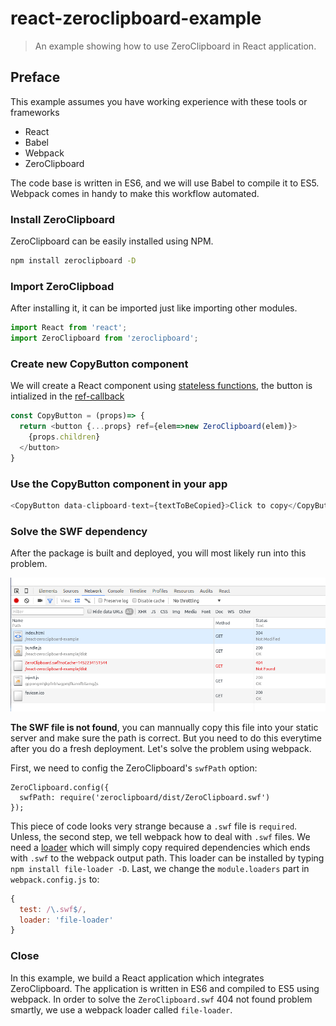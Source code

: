 # react-zeroclipboard-example

> An example showing how to use ZeroClipboard in React application.

## Preface

This example assumes you have working experience with these tools or frameworks

* React
* Babel
* Webpack
* ZeroClipboard

The code base is written in ES6, and we will use Babel to compile it to ES5. Webpack comes in handy to make this workflow automated.

### Install ZeroClipboard

ZeroClipboard can be easily installed using NPM.

```sh
npm install zeroclipboard -D
```

### Import ZeroClipboad

After installing it, it can be imported just like importing other modules.

```js
import React from 'react';
import ZeroClipboard from 'zeroclipboard';
```

### Create new CopyButton component

We will create a React component using [stateless functions](http://facebook.github.io/react/docs/reusable-components.html#stateless-functions),
the button is intialized in the [ref-callback](http://facebook.github.io/react/docs/more-about-refs.html#the-ref-callback-attribute)

```js
const CopyButton = (props)=> {
  return <button {...props} ref={elem=>new ZeroClipboard(elem)}>
    {props.children}
  </button>
}
```

### Use the CopyButton component in your app

```js
<CopyButton data-clipboard-text={textToBeCopied}>Click to copy</CopyButton>
```

### Solve the SWF dependency

After the package is built and deployed, you will most likely run into this problem.

![swf 404 not found](README/404.png)

**The SWF file is not found**, you can mannually copy this file into your static server and make sure the path is correct.
But you need to do this everytime after you do a fresh deployment. Let's solve the problem using webpack.

First, we need to config the ZeroClipboard's `swfPath` option:

```
ZeroClipboard.config({
  swfPath: require('zeroclipboard/dist/ZeroClipboard.swf')
});
```

This piece of code looks very strange because a `.swf` file is `required`. Unless, the second step, we tell webpack how to deal with
`.swf` files. We need a [loader](http://webpack.github.io/docs/using-loaders.html) which will simply copy required dependencies which
ends with `.swf` to the webpack output path. This loader can be installed by typing `npm install file-loader -D`. Last, we change the
`module.loaders` part in `webpack.config.js` to:

```js
{
  test: /\.swf$/,
  loader: 'file-loader'
}
```

### Close

In this example, we build a React application which integrates ZeroClipboard. The application is written in ES6
and compiled to ES5 using webpack. In order to solve the `ZeroClipboard.swf` 404 not found problem smartly, we use a
webpack loader called `file-loader`.